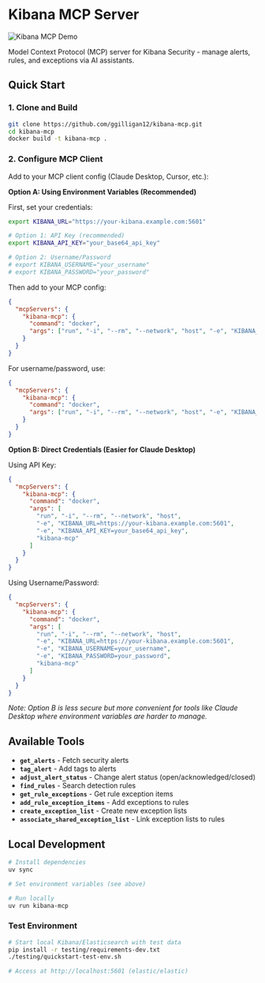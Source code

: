 # Kibana MCP Server

![Kibana MCP Demo](faster-server-demo.gif)

Model Context Protocol (MCP) server for Kibana Security - manage alerts, rules, and exceptions via AI assistants.

## Quick Start

### 1. Clone and Build
```bash
git clone https://github.com/ggilligan12/kibana-mcp.git
cd kibana-mcp
docker build -t kibana-mcp .
```

### 2. Configure MCP Client
Add to your MCP client config (Claude Desktop, Cursor, etc.):

**Option A: Using Environment Variables (Recommended)**

First, set your credentials:
```bash
export KIBANA_URL="https://your-kibana.example.com:5601"

# Option 1: API Key (recommended)
export KIBANA_API_KEY="your_base64_api_key"

# Option 2: Username/Password
# export KIBANA_USERNAME="your_username"
# export KIBANA_PASSWORD="your_password"
```

Then add to your MCP config:
```json
{
  "mcpServers": {
    "kibana-mcp": {
      "command": "docker",
      "args": ["run", "-i", "--rm", "--network", "host", "-e", "KIBANA_URL", "-e", "KIBANA_API_KEY", "kibana-mcp"]
    }
  }
}
```

For username/password, use:
```json
{
  "mcpServers": {
    "kibana-mcp": {
      "command": "docker",
      "args": ["run", "-i", "--rm", "--network", "host", "-e", "KIBANA_URL", "-e", "KIBANA_USERNAME", "-e", "KIBANA_PASSWORD", "kibana-mcp"]
    }
  }
}
```

**Option B: Direct Credentials (Easier for Claude Desktop)**

Using API Key:
```json
{
  "mcpServers": {
    "kibana-mcp": {
      "command": "docker",
      "args": [
        "run", "-i", "--rm", "--network", "host",
        "-e", "KIBANA_URL=https://your-kibana.example.com:5601",
        "-e", "KIBANA_API_KEY=your_base64_api_key",
        "kibana-mcp"
      ]
    }
  }
}
```

Using Username/Password:
```json
{
  "mcpServers": {
    "kibana-mcp": {
      "command": "docker",
      "args": [
        "run", "-i", "--rm", "--network", "host",
        "-e", "KIBANA_URL=https://your-kibana.example.com:5601",
        "-e", "KIBANA_USERNAME=your_username",
        "-e", "KIBANA_PASSWORD=your_password",
        "kibana-mcp"
      ]
    }
  }
}
```

*Note: Option B is less secure but more convenient for tools like Claude Desktop where environment variables are harder to manage.*

## Available Tools

- **`get_alerts`** - Fetch security alerts
- **`tag_alert`** - Add tags to alerts  
- **`adjust_alert_status`** - Change alert status (open/acknowledged/closed)
- **`find_rules`** - Search detection rules
- **`get_rule_exceptions`** - Get rule exception items
- **`add_rule_exception_items`** - Add exceptions to rules
- **`create_exception_list`** - Create new exception lists
- **`associate_shared_exception_list`** - Link exception lists to rules

## Local Development

```bash
# Install dependencies
uv sync

# Set environment variables (see above)

# Run locally
uv run kibana-mcp
```

### Test Environment
```bash
# Start local Kibana/Elasticsearch with test data
pip install -r testing/requirements-dev.txt
./testing/quickstart-test-env.sh

# Access at http://localhost:5601 (elastic/elastic)
```

